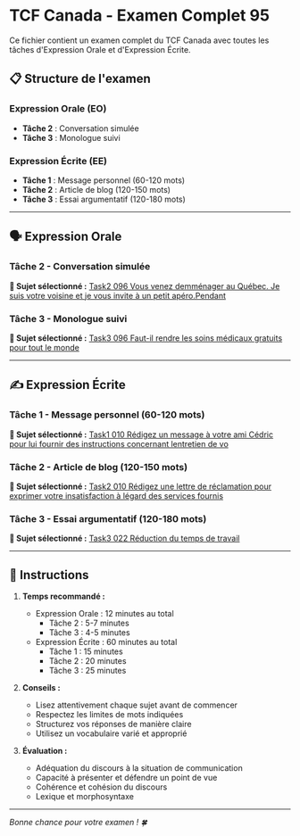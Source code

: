 # TCF Canada - Examen Complet 95

Ce fichier contient un examen complet du TCF Canada avec toutes les tâches d'Expression Orale et d'Expression Écrite.

## 📋 Structure de l'examen

### Expression Orale (EO)
- **Tâche 2** : Conversation simulée
- **Tâche 3** : Monologue suivi

### Expression Écrite (EE)  
- **Tâche 1** : Message personnel (60-120 mots)
- **Tâche 2** : Article de blog (120-150 mots)
- **Tâche 3** : Essai argumentatif (120-180 mots)

---

## 🗣️ Expression Orale

### Tâche 2 - Conversation simulée

**📄 Sujet sélectionné :** [Task2 096 Vous venez demménager au Québec. Je suis votre voisine et je vous invite à un petit apéro.Pendant](../tcf_canada/eo/task2/task2_096_Vous_venez_demménager_au_Québec._Je_suis_votre_voisine_et_je_vous_invite_à_un_petit_apéro.Pendant.md)

### Tâche 3 - Monologue suivi

**📄 Sujet sélectionné :** [Task3 096 Faut-il rendre les soins médicaux gratuits pour tout le monde](../tcf_canada/eo/task3/task3_096_Faut-il_rendre_les_soins_médicaux_gratuits_pour_tout_le_monde.md)

---

## ✍️ Expression Écrite

### Tâche 1 - Message personnel (60-120 mots)

**📄 Sujet sélectionné :** [Task1 010 Rédigez un message à votre ami Cédric pour lui fournir des instructions concernant lentretien de vo](../tcf_canada/ee/task1/task1_010_Rédigez_un_message_à_votre_ami_Cédric_pour_lui_fournir_des_instructions_concernant_lentretien_de_vo.md)

### Tâche 2 - Article de blog (120-150 mots)

**📄 Sujet sélectionné :** [Task2 010 Rédigez une lettre de réclamation pour exprimer votre insatisfaction à légard des services fournis](../tcf_canada/ee/task2/task2_010_Rédigez_une_lettre_de_réclamation_pour_exprimer_votre_insatisfaction_à_légard_des_services_fournis.md)

### Tâche 3 - Essai argumentatif (120-180 mots)

**📄 Sujet sélectionné :** [Task3 022 Réduction du temps de travail](../tcf_canada/ee/task3/task3_022_Réduction_du_temps_de_travail.md)

---

## 📝 Instructions

1. **Temps recommandé :**
   - Expression Orale : 12 minutes au total
     - Tâche 2 : 5-7 minutes
     - Tâche 3 : 4-5 minutes
   - Expression Écrite : 60 minutes au total
     - Tâche 1 : 15 minutes
     - Tâche 2 : 20 minutes  
     - Tâche 3 : 25 minutes

2. **Conseils :**
   - Lisez attentivement chaque sujet avant de commencer
   - Respectez les limites de mots indiquées
   - Structurez vos réponses de manière claire
   - Utilisez un vocabulaire varié et approprié

3. **Évaluation :**
   - Adéquation du discours à la situation de communication
   - Capacité à présenter et défendre un point de vue
   - Cohérence et cohésion du discours
   - Lexique et morphosyntaxe

---

*Bonne chance pour votre examen ! 🍀*

